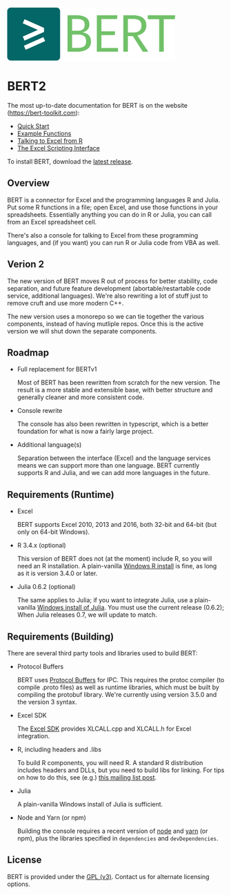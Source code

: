 [<img src="bert2-logo.svg">](https://bert-toolkit.com/)

BERT2
=====

The most up-to-date documentation for BERT is on the website (https://bert-toolkit.com):

 * [Quick Start][1]
 * [Example Functions][2]
 * [Talking to Excel from R][3]
 * [The Excel Scripting Interface][4]

To install BERT, download the [latest release][5].

[1]: http://bert-toolkit.com/bert-quick-start
[2]: http://bert-toolkit.com/bert-example-functions
[3]: http://bert-toolkit.com/talking-to-excel-from-r
[4]: http://bert-toolkit.com/excel-scripting-interface-in-r
[5]: https://github.com/sdllc/Basic-Excel-R-Toolkit/releases/latest

Overview
--------

BERT is a connector for Excel and the programming languages R and Julia. 
Put some R functions in a file; open Excel, and use those functions in your 
spreadsheets. Essentially anything you can do in R or Julia, you can call 
from an Excel spreadsheet cell. 

There's also a console for talking to Excel from these programming languages, 
and (if you want) you can run R or Julia code from VBA as well.

Verion 2
--------

The new version of BERT moves R out of process for better stability, code
separation, and future feature development (abortable/restartable code service,
additional languages). We're also rewriting a lot of stuff just to remove cruft
and use more modern C++.

The new version uses a monorepo so we can tie together the various components,
instead of having mutliple repos.  Once this is the active version we will 
shut down the separate components.

Roadmap
-------

 * Full replacement for BERTv1

   Most of BERT has been rewritten from scratch for the new version. The result
   is a more stable and extensible base, with better structure and generally 
   cleaner and more consistent code.

 * Console rewrite

   The console has also been rewritten in typescript, which is a better 
   foundation for what is now a fairly large project. 

 * Additional language(s)

   Separation between the interface (Excel) and the language services means
   we can support more than one language. BERT currently supports R and Julia,
   and we can add more languages in the future.

Requirements (Runtime)
----------------------

 * Excel  

   BERT supports Excel 2010, 2013 and 2016, both 32-bit and 64-bit (but 
   only on 64-bit Windows).

 * R 3.4.x (optional)
  
   This version of BERT does not (at the moment) include R, so you will need
   an R installation. A plain-vanilla [Windows R install][6] is fine, as long
   as it is version 3.4.0 or later.

 * Julia 0.6.2 (optional)

   The same applies to Julia; if you want to integrate Julia, use a plain-
   vanilla [Windows install of Julia][7]. You must use the current release
   (0.6.2); When Julia releases 0.7, we will update to match.

Requirements (Building)
-----------------------

There are several third party tools and libraries used to build BERT:

 * Protocol Buffers

   BERT uses [Protocol Buffers][8] for IPC. This requires the protoc compiler
   (to compile .proto files) as well as runtime libraries, which must be
   built by compiling the protobuf library. We're currently using version 
   3.5.0 and the version 3 syntax.

 * Excel SDK

   The [Excel SDK][9] provides XLCALL.cpp and XLCALL.h for Excel integration.

 * R, including headers and .libs

   To build R components, you will need R. A standard R distribution includes 
   headers and DLLs, but you need to build libs for linking. For tips on how 
   to do this, see (e.g.) [this mailing list post][10].

 * Julia

   A plain-vanilla Windows install of Julia is sufficient.

 * Node and Yarn (or npm)

   Building the console requires a recent version of [node][11] and [yarn][12] 
   (or npm), plus the libraries specified in `dependencies` and 
   `devDependencies`.

License
-------

BERT is provided under the [GPL (v3)][13]. Contact us for alternate licensing
options.

[6]: https://cran.r-project.org/bin/windows/base/
[7]: https://julialang.org/

[8]: https://developers.google.com/protocol-buffers/
[9]: https://msdn.microsoft.com/en-us/library/office/bb687883.aspx
[10]: https://stat.ethz.ch/pipermail/r-devel/2010-October/058833.html
[11]: https://nodejs.org
[12]: https://yarnpkg.com
[13]: https://www.gnu.org/licenses/gpl-3.0.md